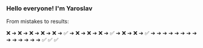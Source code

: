 ### Hello everyone! I'm Yaroslav 

From mistakes to results:

❌ ➔ ❌ ➔ ❌ ➔ ❌ ➔ ❌ ➔ ✅ ➔ ❌ ➔  ❌ ➔ ❌ ➔ ✅ ➔ ❌ ➔ ❌ ➔  ✅ ➔ ➔ ➔ ➔ ➔ ➔ ➔ ➔ ➔ ➔ ➔ ➔ ➔ ➔ ✅ ✅ ✅

